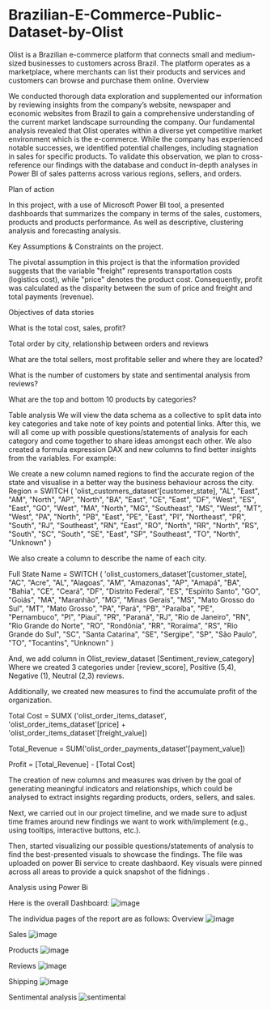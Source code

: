 # Brazilian-E-Commerce-Public-Dataset-by-Olist
Olist is a Brazilian e-commerce platform that connects small and medium-sized businesses to customers across Brazil. The platform operates as a marketplace, where merchants can list their products and services and customers can browse and purchase them online.
Overview 

We conducted thorough data exploration and supplemented our information by reviewing insights from the company’s website, newspaper and economic websites from Brazil to gain a comprehensive understanding of the current market landscape surrounding the company. Our fundamental analysis revealed that Olist operates within a diverse yet competitive market environment which is the e-commerce. While the company has experienced notable successes, we identified potential challenges, including stagnation in sales for specific products. To validate this observation, we plan to cross-reference our findings with the database and conduct in-depth analyses in Power BI of sales patterns across various regions, sellers, and orders. 

Plan of action 

In this project, with a use of Microsoft Power BI tool, a presented dashboards that summarizes the company in terms of the sales, customers, products and products performance. As well as descriptive, clustering analysis and forecasting analysis. 

Key Assumptions & Constraints on the project.  

The pivotal assumption in this project is that the information provided suggests that the variable "freight" represents transportation costs (logistics cost), while "price" denotes the product cost. Consequently, profit was calculated as the disparity between the sum of price and freight and total payments (revenue). 


Objectives of data stories 

What is the total cost, sales, profit?

Total order by city, relationship between orders and reviews 

What are the total sellers, most profitable seller and where they are located? 

What is the number of customers by state and sentimental analysis from reviews? 

What are the top and bottom 10 products by categories? 


Table analysis 
We will view the data schema as a collective to split data into key categories and take note of key points and potential links. After this, we will all come up with possible questions/statements of analysis for each category and come together to share ideas amongst each other. We also created a formula expression DAX and new columns to find better insights from the variables. For example: 

We create a new column named regions to find the accurate region of the state and visualise in a better way the business behaviour across the city.  
Region = 
SWITCH ( 
    'olist_customers_dataset'[customer_state], 
    "AL", "East", 
    "AM", "North", 
    "AP", "North", 
    "BA", "East", 
    "CE", "East", 
    "DF", "West", 
    "ES", "East", 
    "GO", "West", 
    "MA", "North", 
    "MG", "Southeast", 
    "MS", "West", 
    "MT", "West", 
    "PA", "North", 
    "PB", "East", 
    "PE", "East", 
    "PI", "Northeast", 
    "PR", "South", 
    "RJ", "Southeast", 
    "RN", "East", 
    "RO", "North", 
    "RR", "North", 
    "RS", "South", 
    "SC", "South", 
    "SE", "East", 
    "SP", "Southeast", 
    "TO", "North", 
    "Unknown" 
) 

 

We also create a column to describe the name of each city. 

 

Full State Name = 
SWITCH ( 
    'olist_customers_dataset'[customer_state], 
    "AC", "Acre", 
    "AL", "Alagoas", 
    "AM", "Amazonas", 
    "AP", "Amapá", 
    "BA", "Bahia", 
    "CE", "Ceará", 
    "DF", "Distrito Federal", 
    "ES", "Espírito Santo", 
    "GO", "Goiás", 
    "MA", "Maranhão", 
    "MG", "Minas Gerais", 
    "MS", "Mato Grosso do Sul", 
    "MT", "Mato Grosso", 
    "PA", "Pará", 
    "PB", "Paraíba", 
    "PE", "Pernambuco", 
    "PI", "Piauí", 
    "PR", "Paraná", 
    "RJ", "Rio de Janeiro", 
    "RN", "Rio Grande do Norte", 
    "RO", "Rondônia", 
    "RR", "Roraima", 
    "RS", "Rio Grande do Sul", 
    "SC", "Santa Catarina", 
    "SE", "Sergipe", 
    "SP", "São Paulo", 
    "TO", "Tocantins", 
    "Unknown" 
) 

And, we add column in Olist_review_dataset [Sentiment_review_category] Where we created 3 categories under [review_score], Positive (5,4), Negative (1), Neutral (2,3) reviews.  

 

Additionally, we created new measures to find the accumulate profit of the organization. 

 

Total Cost = SUMX ('olist_order_items_dataset', 'olist_order_items_dataset'[price] + 'olist_order_items_dataset'[freight_value]) 

 

Total_Revenue = SUM('olist_order_payments_dataset'[payment_value]) 

 

Profit = [Total_Revenue] - [Total Cost] 

 

The creation of new columns and measures was driven by the goal of generating meaningful indicators and relationships, which could be analysed to extract insights regarding products, orders, sellers, and sales. 

Next, we carried out in our project timeline, and we made sure to adjust time frames around new findings we want to work with/implement (e.g., using tooltips, interactive buttons, etc.). 

Then, started visualizing our possible questions/statements of analysis to find the best-presented visuals to showcase the findings. The file was uploaded on power Bi service to create dashbaord. Key visuals were pinned across all areas to provide a quick snapshot of the fidnings .

Analysis using Power Bi

Here is the overall Dashboard:
![image](https://github.com/SasiLeburi/Brazilian-E-Commerce-Public-Dataset-by-Olist/assets/142025947/bd13da37-b30b-495f-b3c4-f4190b9bc563)

The individua pages of the report are as follows: Overview
![image](https://github.com/SasiLeburi/Brazilian-E-Commerce-Public-Dataset-by-Olist/assets/142025947/700d0352-12a8-44ff-b04f-de0111ab88cb)

Sales
![image](https://github.com/SasiLeburi/Brazilian-E-Commerce-Public-Dataset-by-Olist/assets/142025947/50135381-70b0-481c-a60f-7b825c4b0c70)

Products
![image](https://github.com/SasiLeburi/Brazilian-E-Commerce-Public-Dataset-by-Olist/assets/142025947/ae25fb59-ba9d-4aeb-b3ae-738701477e39)

Reviews
![image](https://github.com/SasiLeburi/Brazilian-E-Commerce-Public-Dataset-by-Olist/assets/142025947/5f7742f5-622a-44a4-9749-46d3740b626e)

Shipping
![image](https://github.com/SasiLeburi/Brazilian-E-Commerce-Public-Dataset-by-Olist/assets/142025947/75ec0907-ee30-4a61-831f-85b37a16c2a3)

Sentimental analysis
![sentimental](https://github.com/SasiLeburi/Brazilian-E-Commerce-Public-Dataset-by-Olist/assets/142025947/be00abe9-6605-4909-b3dc-34cffa49049e)

